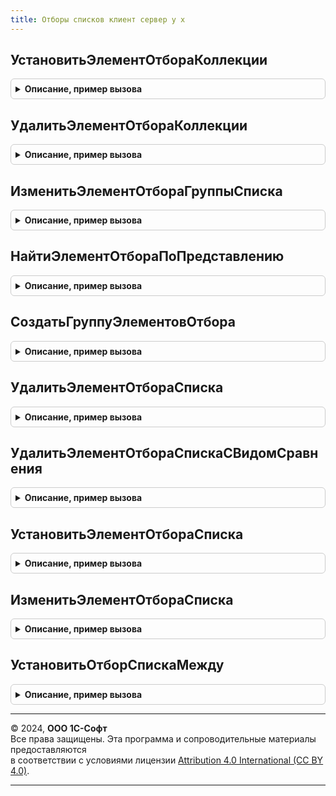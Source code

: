 ```yaml
---
title: Отборы списков клиент сервер у х
---
```



## УстановитьЭлементОтбораКоллекции
<details style="margin: 1em 0; padding: 0.5em; border: 1px solid #ccc; border-radius: 6px;">

<summary style="font-weight: bold; cursor: pointer;">Описание, пример вызова</summary>

```bsl
//
Процедура УстановитьЭлементОтбораКоллекции(КоллекцияЭлементов, ИмяПоля, ПравоеЗначение, ВидСравнения = Неопределено) Экспорт
```

Пример вызова
```bsl
ОтборыСписковКлиентСерверУХ.УстановитьЭлементОтбораКоллекции(КоллекцияЭлементов, ИмяПоля, ПравоеЗначение, ВидСравнения);
```
</details>

## УдалитьЭлементОтбораКоллекции
<details style="margin: 1em 0; padding: 0.5em; border: 1px solid #ccc; border-radius: 6px;">

<summary style="font-weight: bold; cursor: pointer;">Описание, пример вызова</summary>

```bsl

//
//
Процедура УдалитьЭлементОтбораКоллекции(КоллекцияЭлементов, ИмяПоля) Экспорт
```

Пример вызова
```bsl
ОтборыСписковКлиентСерверУХ.УдалитьЭлементОтбораКоллекции(КоллекцияЭлементов, ИмяПоля));
```
</details>

## ИзменитьЭлементОтбораГруппыСписка
<details style="margin: 1em 0; padding: 0.5em; border: 1px solid #ccc; border-radius: 6px;">

<summary style="font-weight: bold; cursor: pointer;">Описание, пример вызова</summary>

```bsl

//
//
Процедура ИзменитьЭлементОтбораГруппыСписка(Группа, ИмяПоля, ПравоеЗначение = Неопределено, Установить = Ложь, ВидСравнения = Неопределено) Экспорт
```

Пример вызова
```bsl
ОтборыСписковКлиентСерверУХ.ИзменитьЭлементОтбораГруппыСписка(Группа, ИмяПоля, ПравоеЗначение, Установить, ВидСравнения);
```
</details>

## НайтиЭлементОтбораПоПредставлению
<details style="margin: 1em 0; padding: 0.5em; border: 1px solid #ccc; border-radius: 6px;">

<summary style="font-weight: bold; cursor: pointer;">Описание, пример вызова</summary>

```bsl

Функция НайтиЭлементОтбораПоПредставлению(КоллекцияЭлементов, Представление, ВидПоиска = 0) Экспорт
```

Пример вызова
```bsl
Результат = ОтборыСписковКлиентСерверУХ.НайтиЭлементОтбораПоПредставлению(КоллекцияЭлементов, Представление, ВидПоиска);
```
</details>

## СоздатьГруппуЭлементовОтбора
<details style="margin: 1em 0; padding: 0.5em; border: 1px solid #ccc; border-radius: 6px;">

<summary style="font-weight: bold; cursor: pointer;">Описание, пример вызова</summary>

```bsl

Функция СоздатьГруппуЭлементовОтбора(КоллекцияЭлементов, Представление, ТипГруппы) Экспорт
```

Пример вызова
```bsl
Результат = ОтборыСписковКлиентСерверУХ.СоздатьГруппуЭлементовОтбора(КоллекцияЭлементов, Представление, ТипГруппы) 
```
</details>

## УдалитьЭлементОтбораСписка
<details style="margin: 1em 0; padding: 0.5em; border: 1px solid #ccc; border-radius: 6px;">

<summary style="font-weight: bold; cursor: pointer;">Описание, пример вызова</summary>

```bsl

//Удаляет элемент отбора динамического списка
//
//Параметры:
//Список  - обрабатываемый динамический список,
//ИмяПоля - имя поля компоновки, отбор по которому нужно удалить
//
Процедура УдалитьЭлементОтбораСписка(Список, ИмяПоля) Экспорт
```

Пример вызова
```bsl
ОтборыСписковКлиентСерверУХ.УдалитьЭлементОтбораСписка(Список, ИмяПоля) 
```
</details>

## УдалитьЭлементОтбораСпискаСВидомСравнения
<details style="margin: 1em 0; padding: 0.5em; border: 1px solid #ccc; border-radius: 6px;">

<summary style="font-weight: bold; cursor: pointer;">Описание, пример вызова</summary>

```bsl

// Удалить элемент отбора списка по имени и виду сравнения.
//
// Параметры:
//  Список		 - ДинамическийСписок - список из отбора которого будет удален элемент.
//  ИмяПоля		 - Строка - имя элемента отбора.
//  ВидСравнения - ВидСравненияКомпоновкиДанных - вид сравнения для отбора элемента.
//
Процедура УдалитьЭлементОтбораСпискаСВидомСравнения(Список, Экспорт
```

Пример вызова
```bsl
ОтборыСписковКлиентСерверУХ.УдалитьЭлементОтбораСпискаСВидомСравнения(Список, );
```
</details>

## УстановитьЭлементОтбораСписка
<details style="margin: 1em 0; padding: 0.5em; border: 1px solid #ccc; border-radius: 6px;">

<summary style="font-weight: bold; cursor: pointer;">Описание, пример вызова</summary>

```bsl

//Устанавливает элемент отбор динамического списка
//
//Параметры:
//Список			- обрабатываемый динамический список,
//ИмяПоля			- имя поля компоновки, отбор по которому нужно установить,
//ВидСравнения		- вид сравнения отбора, по умолчанию - Равно,
//ПравоеЗначение 	- значение отбора
//
Процедура УстановитьЭлементОтбораСписка(Список, ИмяПоля, ПравоеЗначение, ВидСравнения = Неопределено, Представление = "") Экспорт
```

Пример вызова
```bsl
ОтборыСписковКлиентСерверУХ.УстановитьЭлементОтбораСписка(Список, ИмяПоля, ПравоеЗначение, ВидСравнения, Представление);
```
</details>

## ИзменитьЭлементОтбораСписка
<details style="margin: 1em 0; padding: 0.5em; border: 1px solid #ccc; border-radius: 6px;">

<summary style="font-weight: bold; cursor: pointer;">Описание, пример вызова</summary>

```bsl

//Изменяет элемент отбора динамического списка
//
//Параметры:
//Список         - обрабатываемый динамический список,
//ИмяПоля        - имя поля компоновки, отбор по которому нужно установить,
//ВидСравнения   - вид сравнения отбора, по умолчанию - Равно,
//ПравоеЗначение - значение отбора,
//Установить     - признак необходимости установить отбор
//
Процедура ИзменитьЭлементОтбораСписка(Список, ИмяПоля, ПравоеЗначение = Неопределено, Установить = Ложь, ВидСравнения = Неопределено) Экспорт
```

Пример вызова
```bsl
ОтборыСписковКлиентСерверУХ.ИзменитьЭлементОтбораСписка(Список, ИмяПоля, ПравоеЗначение, Установить, ВидСравнения);
```
</details>

## УстановитьОтборСпискаМежду
<details style="margin: 1em 0; padding: 0.5em; border: 1px solid #ccc; border-radius: 6px;">

<summary style="font-weight: bold; cursor: pointer;">Описание, пример вызова</summary>

```bsl

// Установить отбор по полю динамического списка между двух значений.
//
// Параметры:
//  Список		 - ДинамическийСписок - список из отбора которого будет удален элемент.
//  ИмяПоля		 - Строка - имя элемента отбора.
//  ЗначениеС	 - Число | Дата - нижняя граница отбора (включая).
//  ЗначениеПо	 - Число | Дата - верхняя граница отбора (включая).
//
Процедура УстановитьОтборСпискаМежду(Список, Экспорт
```

Пример вызова
```bsl
ОтборыСписковКлиентСерверУХ.УстановитьОтборСпискаМежду(Список, );
```
</details>

---

© 2024, **ООО 1С-Софт**  
Все права защищены. Эта программа и сопроводительные материалы предоставляются  
в соответствии с условиями лицензии [Attribution 4.0 International (CC BY 4.0)](https://creativecommons.org/licenses/by/4.0/legalcode).

---
